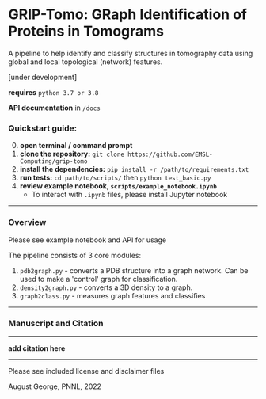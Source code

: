 # GRIP-Tomo: GRaph Identification of Proteins in Tomograms
A pipeline to help identify and classify structures in tomography data using global and local topological (network) features. 

[under development]

**requires** `python 3.7 or 3.8`

**API documentation** in `/docs`

### Quickstart guide:

0. **open terminal / command prompt**
1. **clone the repository:** `git clone https://github.com/EMSL-Computing/grip-tomo`
2. **install the dependencies:** `pip install -r /path/to/requirements.txt`  
3. **run tests:** `cd path/to/scripts/` then `python test_basic.py`
4. **review example notebook, `scripts/example_notebook.ipynb`**
    - To interact with `.ipynb` files, please install Jupyter notebook
---

### Overview

Please see example notebook and API for usage

The pipeline consists of 3 core modules: 
1. `pdb2graph.py` - converts a PDB structure into a graph network. Can be used to make a 'control' graph for classification.  
2. `density2graph.py` - converts a 3D density to a graph. 
3. `graph2class.py` - measures graph features and classifies

---

### Manuscript and Citation
---
**add citation here**

---

Please see included license and disclaimer files

August George, PNNL, 2022

